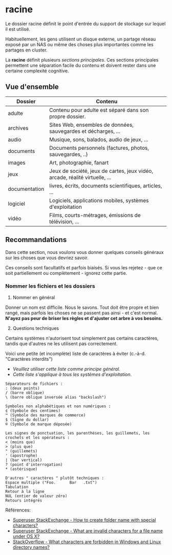 # racine

Le dossier racine définit le point d'entrée du support de stockage sur lequel il est utilisé.

Habituellement, les gens utilisent un disque externe, un partage réseau exposé par un NAS ou même des choses plus importantes comme les partages en cluster.

La **racine** définit plusieurs *sections principales*. Ces sections principales permettent une séparation facile du contenu et doivent rester dans une certaine complexité cognitive.

## Vue d'ensemble

| Dossier    | Contenu                                                      |
| ---------- | ------------------------------------------------------------ |
| adulte     | Contenu pour adulte est séparé dans son propre dossier.      |
| archives   | Sites Web, ensembles de données, sauvegardes et décharges, ...  |
| audio      | Musique, sons, balados, audio de jeux, ...                   |
| documents  | Documents personnels (factures, photos, sauvegardes, ..)     |
| images     | Art, photographie, fanart                                    |
| jeux       | Jeux de société, jeux de cartes, jeux vidéo, arcade, réalité virtuelle, ... |
| documentation | livres, écrits, documents scientifiques, articles, ...    |
| logiciel   | Logiciels, applications mobiles, systèmes d'exploitation     |
| vidéo      | Films, courts-métrages, émissions de télévision, ...         |



## Recommandations

Dans cette section, nous voulons vous donner quelques conseils généraux sur les choses que vous devriez savoir.

Ces conseils sont facultatifs et parfois biaisés. Si vous les rejetez - que ce soit partiellement ou complètement - ignorez cette partie.

### Nommer les fichiers et les dossiers

1. Nommer en général

Donner un nom est difficile. Nous le savons. Tout doit être propre et bien rangé, mais parfois les choses ne se passent pas ainsi - et c'est normal.  **N'ayez pas peur de briser les règles et d'ajuster cet arbre à vos besoins.**

2. Questions techniques

Certains systèmes n'autorisent tout simplement pas certains caractères, tandis que d'autres ne les utilisent pas correctement.

Voici une petite (et incomplète) liste de caractères à éviter (c.-à-d. "Caractères interdits")

- *Veuillez utiliser cette liste comme principe général.*
- *Cette liste s'applique à tous les systèmes d'exploitation*.


```
Séparateurs de fichiers :
: (deux points)
/ (barre oblique)
\ (barre oblique inversée alias "backslash")

Symboles non alphabétiques et non numériques :
¢ (Symbole des centimes)
™ (Symbole des marques de commerce)
$ (Signe du dollar)
® (Symbole de marque déposée)

Les signes de ponctuation, les parenthèses, les guillemets, les crochets et les opérateurs :
< (moins que)
> (plus que)
" (guillemets)
' (apostrophe)
| (bar vertical)
? (point d'interrogation)
* (astérisque)

D'autres " caractères " plutôt techniques :
Espace multiple ("Foo.      Bar   .txt")
Tabulation
Retour à la ligne
NUL (entier de valeur zéro)
Retours intégrés
```

Références:

- [Superuser StackExchange - How to create folder name with special characters?](https://superuser.com/a/1112140)
- [Superuser StackExchange - What are invalid characters for a file name under OS X?](https://superuser.com/questions/326103/what-are-invalid-characters-for-a-file-name-under-os-x)
- [StackOverflow - What characters are forbidden in Windows and Linux directory names?](https://stackoverflow.com/a/31976060)
